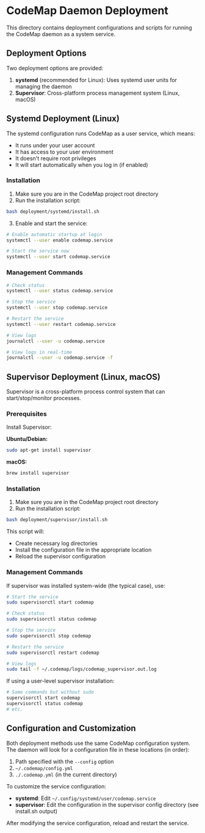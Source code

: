 # CodeMap Daemon Deployment

This directory contains deployment configurations and scripts for running the CodeMap daemon as a system service.

## Deployment Options

Two deployment options are provided:

1. **systemd** (recommended for Linux): Uses systemd user units for managing the daemon
2. **Supervisor**: Cross-platform process management system (Linux, macOS)

## Systemd Deployment (Linux)

The systemd configuration runs CodeMap as a user service, which means:
- It runs under your user account
- It has access to your user environment
- It doesn't require root privileges
- It will start automatically when you log in (if enabled)

### Installation

1. Make sure you are in the CodeMap project root directory
2. Run the installation script:

```bash
bash deployment/systemd/install.sh
```

3. Enable and start the service:

```bash
# Enable automatic startup at login
systemctl --user enable codemap.service

# Start the service now
systemctl --user start codemap.service
```

### Management Commands

```bash
# Check status
systemctl --user status codemap.service

# Stop the service
systemctl --user stop codemap.service

# Restart the service
systemctl --user restart codemap.service

# View logs
journalctl --user -u codemap.service

# View logs in real-time
journalctl --user -u codemap.service -f
```

## Supervisor Deployment (Linux, macOS)

Supervisor is a cross-platform process control system that can start/stop/monitor processes.

### Prerequisites

Install Supervisor:

**Ubuntu/Debian:**
```bash
sudo apt-get install supervisor
```

**macOS:**
```bash
brew install supervisor
```

### Installation

1. Make sure you are in the CodeMap project root directory
2. Run the installation script:

```bash
bash deployment/supervisor/install.sh
```

This script will:
- Create necessary log directories
- Install the configuration file in the appropriate location
- Reload the supervisor configuration

### Management Commands

If supervisor was installed system-wide (the typical case), use:

```bash
# Start the service
sudo supervisorctl start codemap

# Check status
sudo supervisorctl status codemap

# Stop the service
sudo supervisorctl stop codemap

# Restart the service
sudo supervisorctl restart codemap

# View logs
sudo tail -f ~/.codemap/logs/codemap_supervisor.out.log
```

If using a user-level supervisor installation:

```bash
# Same commands but without sudo
supervisorctl start codemap
supervisorctl status codemap
# etc.
```

## Configuration and Customization

Both deployment methods use the same CodeMap configuration system. The daemon will look for a configuration file in these locations (in order):

1. Path specified with the `--config` option
2. `~/.codemap/config.yml`
3. `./.codemap.yml` (in the current directory)

To customize the service configuration:

- **systemd**: Edit `~/.config/systemd/user/codemap.service`
- **supervisor**: Edit the configuration in the supervisor config directory (see install.sh output)

After modifying the service configuration, reload and restart the service. 